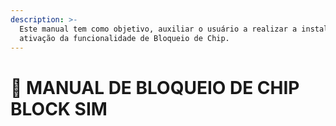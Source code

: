 ```yaml
---
description: >-
  Este manual tem como objetivo, auxiliar o usuário a realizar a instalação e
  ativação da funcionalidade de Bloqueio de Chip.
---
```


# 🚫 MANUAL DE BLOQUEIO DE CHIP BLOCK SIM

